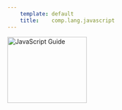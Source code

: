 ```yaml
---
    template: default
    title:    comp.lang.javascript
---
```


<a href="https://developer.mozilla.org/en/JavaScript/Guide" title="JavaScript Guide"><img src="http://static.jsconf.us/promotejsh.gif" height="150" width="180" alt="JavaScript Guide"/></a>

